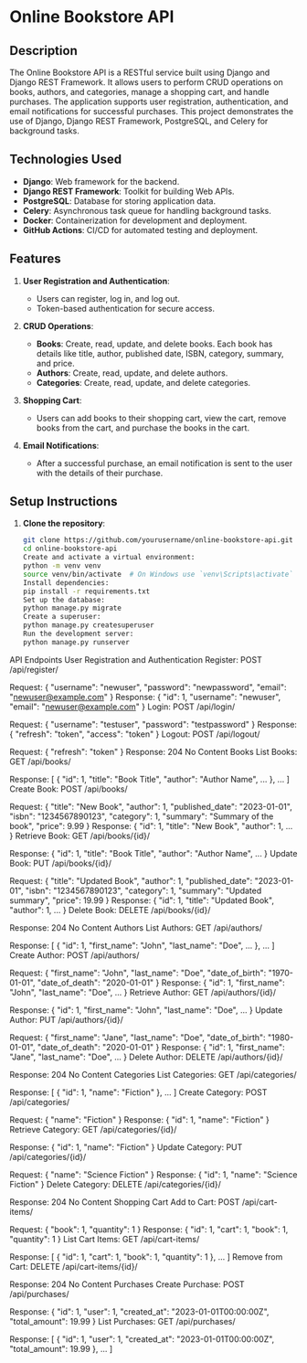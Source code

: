 # Online Bookstore API

## Description

The Online Bookstore API is a RESTful service built using Django and Django REST Framework. It allows users to perform CRUD operations on books, authors, and categories, manage a shopping cart, and handle purchases. The application supports user registration, authentication, and email notifications for successful purchases. This project demonstrates the use of Django, Django REST Framework, PostgreSQL, and Celery for background tasks.

## Technologies Used

- **Django**: Web framework for the backend.
- **Django REST Framework**: Toolkit for building Web APIs.
- **PostgreSQL**: Database for storing application data.
- **Celery**: Asynchronous task queue for handling background tasks.
- **Docker**: Containerization for development and deployment.
- **GitHub Actions**: CI/CD for automated testing and deployment.

## Features

1. **User Registration and Authentication**:
   - Users can register, log in, and log out.
   - Token-based authentication for secure access.

2. **CRUD Operations**:
   - **Books**: Create, read, update, and delete books. Each book has details like title, author, published date, ISBN, category, summary, and price.
   - **Authors**: Create, read, update, and delete authors.
   - **Categories**: Create, read, update, and delete categories.

3. **Shopping Cart**:
   - Users can add books to their shopping cart, view the cart, remove books from the cart, and purchase the books in the cart.

4. **Email Notifications**:
   - After a successful purchase, an email notification is sent to the user with the details of their purchase.

## Setup Instructions

1. **Clone the repository**:
   ```sh
   git clone https://github.com/yourusername/online-bookstore-api.git
   cd online-bookstore-api
   Create and activate a virtual environment:
   python -m venv venv
   source venv/bin/activate  # On Windows use `venv\Scripts\activate`
   Install dependencies:
   pip install -r requirements.txt
   Set up the database:
   python manage.py migrate
   Create a superuser:
   python manage.py createsuperuser
   Run the development server:
   python manage.py runserver

API Endpoints
User Registration and Authentication
Register: POST /api/register/

Request: { "username": "newuser", "password": "newpassword", "email": "newuser@example.com" }
Response: { "id": 1, "username": "newuser", "email": "newuser@example.com" }
Login: POST /api/login/

Request: { "username": "testuser", "password": "testpassword" }
Response: { "refresh": "token", "access": "token" }
Logout: POST /api/logout/

Request: { "refresh": "token" }
Response: 204 No Content
Books
List Books: GET /api/books/

Response: [ { "id": 1, "title": "Book Title", "author": "Author Name", ... }, ... ]
Create Book: POST /api/books/

Request: { "title": "New Book", "author": 1, "published_date": "2023-01-01", "isbn": "1234567890123", "category": 1, "summary": "Summary of the book", "price": 9.99 }
Response: { "id": 1, "title": "New Book", "author": 1, ... }
Retrieve Book: GET /api/books/{id}/

Response: { "id": 1, "title": "Book Title", "author": "Author Name", ... }
Update Book: PUT /api/books/{id}/

Request: { "title": "Updated Book", "author": 1, "published_date": "2023-01-01", "isbn": "1234567890123", "category": 1, "summary": "Updated summary", "price": 19.99 }
Response: { "id": 1, "title": "Updated Book", "author": 1, ... }
Delete Book: DELETE /api/books/{id}/

Response: 204 No Content
Authors
List Authors: GET /api/authors/

Response: [ { "id": 1, "first_name": "John", "last_name": "Doe", ... }, ... ]
Create Author: POST /api/authors/

Request: { "first_name": "John", "last_name": "Doe", "date_of_birth": "1970-01-01", "date_of_death": "2020-01-01" }
Response: { "id": 1, "first_name": "John", "last_name": "Doe", ... }
Retrieve Author: GET /api/authors/{id}/

Response: { "id": 1, "first_name": "John", "last_name": "Doe", ... }
Update Author: PUT /api/authors/{id}/

Request: { "first_name": "Jane", "last_name": "Doe", "date_of_birth": "1980-01-01", "date_of_death": "2020-01-01" }
Response: { "id": 1, "first_name": "Jane", "last_name": "Doe", ... }
Delete Author: DELETE /api/authors/{id}/

Response: 204 No Content
Categories
List Categories: GET /api/categories/

Response: [ { "id": 1, "name": "Fiction" }, ... ]
Create Category: POST /api/categories/

Request: { "name": "Fiction" }
Response: { "id": 1, "name": "Fiction" }
Retrieve Category: GET /api/categories/{id}/

Response: { "id": 1, "name": "Fiction" }
Update Category: PUT /api/categories/{id}/

Request: { "name": "Science Fiction" }
Response: { "id": 1, "name": "Science Fiction" }
Delete Category: DELETE /api/categories/{id}/

Response: 204 No Content
Shopping Cart
Add to Cart: POST /api/cart-items/

Request: { "book": 1, "quantity": 1 }
Response: { "id": 1, "cart": 1, "book": 1, "quantity": 1 }
List Cart Items: GET /api/cart-items/

Response: [ { "id": 1, "cart": 1, "book": 1, "quantity": 1 }, ... ]
Remove from Cart: DELETE /api/cart-items/{id}/

Response: 204 No Content
Purchases
Create Purchase: POST /api/purchases/

Response: { "id": 1, "user": 1, "created_at": "2023-01-01T00:00:00Z", "total_amount": 19.99 }
List Purchases: GET /api/purchases/

Response: [ { "id": 1, "user": 1, "created_at": "2023-01-01T00:00:00Z", "total_amount": 19.99 }, ... ]
   
